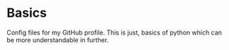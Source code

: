 # Basics
Config files for my GitHub profile.
This is just, basics of python which can be more understandable in further.
